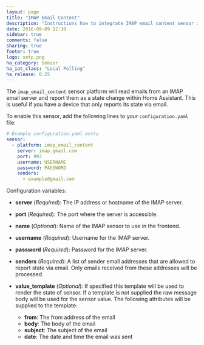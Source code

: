 ```yaml
---
layout: page
title: "IMAP Email Content"
description: "Instructions how to integrate IMAP email content sensor into Home Assistant."
date: 2016-09-09 12:30
sidebar: true
comments: false
sharing: true
footer: true
logo: smtp.png
ha_category: Sensor
ha_iot_class: "Local Polling"
ha_release: 0.25
---
```



The `imap_email_content` sensor platform will read emails from an IMAP email server and report them as a state change within Home Assistant. This is useful if you have a device that only reports its state via email.

To enable this sensor, add the following lines to your `configuration.yaml` file:

```yaml
# Example configuration.yaml entry
sensor:
  - platform: imap_email_content
    server: imap.gmail.com
    port: 993
    username: USERNAME
    password: PASSWORD
    senders:
      - example@gmail.com
```

Configuration variables:

- **server** (*Required*): The IP address or hostname of the IMAP server.
- **port** (*Required*): The port where the server is accessible.
- **name** (*Optional*): Name of the IMAP sensor to use in the frontend.
- **username** (*Required*): Username for the IMAP server.
- **password** (*Required*): Password for the IMAP server.
- **senders** (*Required*): A list of sender email addresses that are allowed to report state via email. Only emails received from these addresses will be processed.
- **value_template** (*Optional*): If specified this template will be used to render the state of sensor. If a template is not supplied the raw message body will be used for the sensor value. The following attributes will be supplied to the template:

   * **from**: The from address of the email
   * **body**: The body of the email
   * **subject**: The subject of the email
   * **date**: The date and time the email was sent
